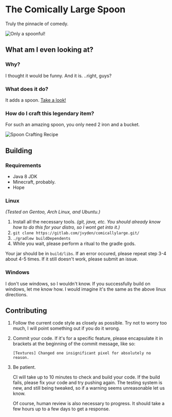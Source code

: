# The Comically Large Spoon
Truly the pinnacle of comedy.

![Only a spoonful!](https://media.forgecdn.net/attachments/thumbnails/317/853/310/172/2020-10-22_05.png)

## What am I even looking at?

### Why?
I thought it would be funny.
And it is.
..right, guys?

### What does it do?
It adds a spoon.
[Take a look!](https://www.curseforge.com/minecraft/mc-mods/the-comically-large-spoon/screenshots)

### How do I craft this legendary item?
For such an amazing spoon, you only need 2 iron and a bucket.

![Spoon Crafting Recipe](https://i.imgur.com/rW527Cz.png)


## Building

### Requirements
- Java 8 JDK
- Minecraft, probably.
- Hope

### Linux
*(Tested on Gentoo, Arch Linux, and Ubuntu.)*
1. Install all the necessary tools. *(git, java, etc. You should already know how to do this for your distro, so I wont 
get into it.)*
2. `git clone https://gitlab.com/jvyden/comicallylarge.git/` 
3. `./gradlew buildDependents`
4. While you wait, please perform a ritual to the gradle gods.

Your jar should be in `build/libs`. If an error occured, please repeat step 3-4 about 4-5 times. If it still doesn't work,
please submit an issue.

### Windows

I don't use windows, so I wouldn't know. If you successfully build on windows, let me know how.
I would imagine it's the same as the above linux directions.

## Contributing
1. Follow the current code style as closely as possible. Try not to worry too much, I will point something out if you do it wrong.
2. Commit your code. If it's for a specific feature, please encapsulate it in brackets at the beginning of the commit
message, like so:

    `[Textures] Changed one insignificant pixel for absolutely no reason.`

4. Be patient.

    CI will take up to 10 minutes to check and build your code. If the build fails, please fix your code and try pushing again.
    The testing system is new, and still being tweaked, so if a warning seems unreasonable let us know.
    
    Of course, human review is also necessary to progress. It should take a few hours up to a few days to get a response.